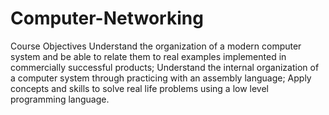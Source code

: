 # Computer-Networking
Course Objectives
Understand the organization of a modern computer system and be able to relate them to real examples implemented in commercially successful products;
Understand the internal organization of a computer system through practicing with an assembly language;
Apply concepts and skills to solve real life problems using a low level programming language.
